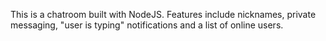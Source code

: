 This is a chatroom built with NodeJS. Features include nicknames, private messaging, "user is typing" notifications and a list of online users.
